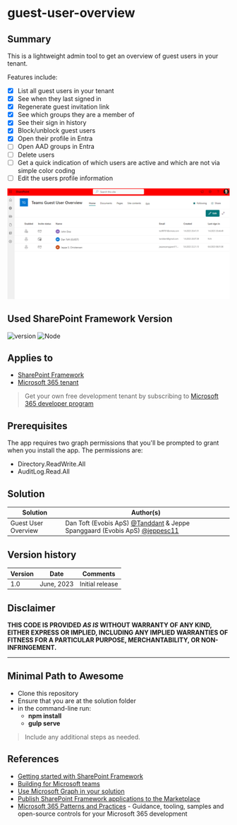 # guest-user-overview

## Summary

This is a lightweight admin tool to get an overview of guest users in your tenant.

Features include:

- [x] List all guest users in your tenant
- [x] See when they last signed in
- [x] Regenerate guest invitation link
- [x] See which groups they are a member of
- [x] See their sign in history
- [x] Block/unblock guest users
- [X] Open their profile in Entra
- [ ] Open AAD groups in Entra
- [ ] Delete users
- [ ] Get a quick indication of which users are active and which are not via simple color coding
- [ ] Edit the users profile information

![Sample](assets/DemoGif.gif)

## Used SharePoint Framework Version

![version](https://img.shields.io/badge/version-1.17.2-green.svg) ![Node](https://img.shields.io/badge/Node-16.20.0-green.svg)

## Applies to

- [SharePoint Framework](https://aka.ms/spfx)
- [Microsoft 365 tenant](https://docs.microsoft.com/en-us/sharepoint/dev/spfx/set-up-your-developer-tenant)

> Get your own free development tenant by subscribing to [Microsoft 365 developer program](http://aka.ms/o365devprogram)

## Prerequisites

The app requires two graph permissions that you'll be prompted to grant when you install the app. The permissions are:

- Directory.ReadWrite.All
- AuditLog.Read.All 

## Solution

| Solution            | Author(s)                                                                                                                                   |
| ------------------- | ------------------------------------------------------------------------------------------------------------------------------------------- |
| Guest User Overview | Dan Toft (Evobis ApS) [@Tanddant](https://twitter.com/Tanddant) & Jeppe Spanggaard (Evobis ApS) [@jeppesc11](https://twitter.com/jeppesc11) |

## Version history

| Version | Date       | Comments        |
| ------- | ---------- | --------------- |
| 1.0     | June, 2023 | Initial release |

## Disclaimer

**THIS CODE IS PROVIDED _AS IS_ WITHOUT WARRANTY OF ANY KIND, EITHER EXPRESS OR IMPLIED, INCLUDING ANY IMPLIED WARRANTIES OF FITNESS FOR A PARTICULAR PURPOSE, MERCHANTABILITY, OR NON-INFRINGEMENT.**

---

## Minimal Path to Awesome

- Clone this repository
- Ensure that you are at the solution folder
- in the command-line run:
  - **npm install**
  - **gulp serve**

> Include any additional steps as needed.

## References

- [Getting started with SharePoint Framework](https://docs.microsoft.com/en-us/sharepoint/dev/spfx/set-up-your-developer-tenant)
- [Building for Microsoft teams](https://docs.microsoft.com/en-us/sharepoint/dev/spfx/build-for-teams-overview)
- [Use Microsoft Graph in your solution](https://docs.microsoft.com/en-us/sharepoint/dev/spfx/web-parts/get-started/using-microsoft-graph-apis)
- [Publish SharePoint Framework applications to the Marketplace](https://docs.microsoft.com/en-us/sharepoint/dev/spfx/publish-to-marketplace-overview)
- [Microsoft 365 Patterns and Practices](https://aka.ms/m365pnp) - Guidance, tooling, samples and open-source controls for your Microsoft 365 development
